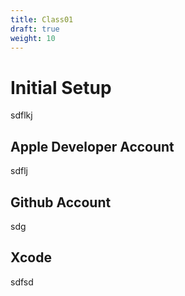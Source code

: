 ```yaml
---
title: Class01
draft: true
weight: 10
---
```


# Initial Setup

sdflkj

## Apple Developer Account

sdflj

## Github Account

sdg

## Xcode

sdfsd